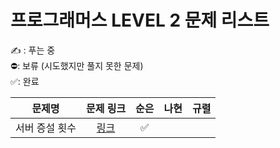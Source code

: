 # 프로그래머스 LEVEL 2 문제 리스트

✍️ : 푸는 중   
⛔️: 보류 (시도했지만 풀지 못한 문제)   
✅: 완료

|문제명|문제 링크|순은|나현|규렬|
|:------:|:------:|:------:|:------:|:------:|
|서버 증설 횟수|<a href="https://school.programmers.co.kr/learn/courses/30/lessons/389479" target="_blank">링크</a>|✅|||
